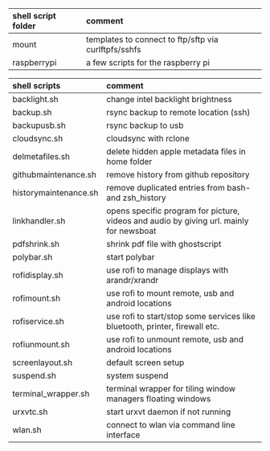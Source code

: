 |shell script folder        |comment                                                                                    |
|:--------------------------|:------------------------------------------------------------------------------------------|
|mount                      |templates to connect to ftp/sftp via curlftpfs/sshfs                                       |
|raspberrypi                |a few scripts for the raspberry pi                                                         |

|shell scripts              |comment                                                                                    |
|:--------------------------|:------------------------------------------------------------------------------------------|
|backlight.sh               |change intel backlight brightness                                                          |
|backup.sh                  |rsync backup to remote location (ssh)                                                      |
|backupusb.sh               |rsync backup to usb                                                                        |
|cloudsync.sh               |cloudsync with rclone                                                                      |
|delmetafiles.sh            |delete hidden apple metadata files in home folder                                          |
|githubmaintenance.sh       |remove history from github repository                                                      |
|historymaintenance.sh      |remove duplicated entries from bash- and zsh_history                                       |
|linkhandler.sh             |opens specific program for picture, videos and audio by giving url. mainly for newsboat    |
|pdfshrink.sh               |shrink pdf file with ghostscript                                                           |
|polybar.sh                 |start polybar                                                                              |
|rofidisplay.sh             |use rofi to manage displays with arandr/xrandr                                             |
|rofimount.sh               |use rofi to mount remote, usb and android locations                                        |
|rofiservice.sh             |use rofi to start/stop some services like bluetooth, printer, firewall etc.                |
|rofiunmount.sh             |use rofi to unmount remote, usb and android locations                                      |
|screenlayout.sh            |default screen setup                                                                       |
|suspend.sh                 |system suspend                                                                             |
|terminal_wrapper.sh        |terminal wrapper for tiling window managers floating windows                               |
|urxvtc.sh                  |start urxvt daemon if not running                                                          |
|wlan.sh                    |connect to wlan via command line interface                                                 |

